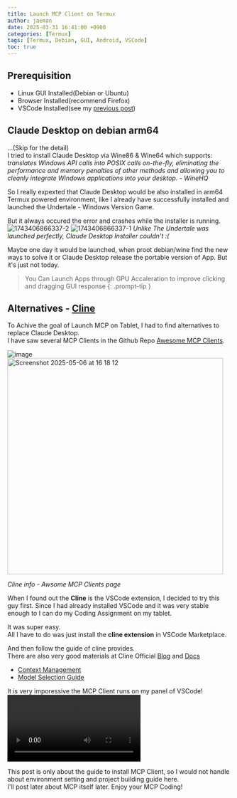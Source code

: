 ```yaml
---
title: Launch MCP Client on Termux
author: jaeman
date: 2025-03-31 16:41:00 +0900
categories: [Termux]
tags: [Termux, Debian, GUI, Android, VSCode]
toc: true
---
```


## Prerequisition
- Linux GUI Installed(Debian or Ubuntu)
- Browser Installed(recommend Firefox)
- VSCode Installed(see my [previous post](https://jaemani.github.io/posts/Termux-Setup-VSCode/))

## Claude Desktop on debian arm64
...(Skip for the detail)  
I tried to install Claude Desktop via Wine86 & Wine64 which supports:  
*translates Windows API calls into POSIX calls on-the-fly, eliminating the performance and memory penalties of other methods and allowing you to cleanly integrate Windows applications into your desktop. - WineHQ*  
  
So I really expexted that Claude Desktop would be also installed in arm64 Termux powered environment, like I already have successfully installed and launched the Undertale - Windows Version Game.  
  
But it always occured the error and crashes while the installer is running.  
![1743406866337-2](https://github.com/user-attachments/assets/86adef86-110b-4f5d-bb25-86e793d8bb7f)
![1743406866337-1](https://github.com/user-attachments/assets/2bfc4dc9-6b12-4314-b0b3-02dae09ee12b)  *Unlike The Undertale was launched perfectly, Claude Desktop Installer couldn't :(*  
  
Maybe one day it would be launched, when proot debian/wine find the new ways to solve it or Claude Desktop release the portable version of App. But it's just not today.

> You Can Launch Apps through GPU Accaleration to improve clicking and dragging GUI response
{: .prompt-tip }

## Alternatives - [Cline](https://cline.bot/)
To Achive the goal of Launch MCP on Tablet, I had to find alternatives to replace Claude Desktop.  
I have saw several MCP Clients in the Github Repo [Awesome MCP Clients](https://github.com/punkpeye/awesome-mcp-clients).  
   
![image](https://github.com/user-attachments/assets/cbdfd204-40e9-42d2-9378-46d7c44048eb)
<img width="486" alt="Screenshot 2025-05-06 at 16 18 12" src="https://github.com/user-attachments/assets/edd284f8-b101-4f39-9a88-1841c7aa7860" />  

*Cline info - Awsome MCP Clients page*  
  
When I found out the **Cline** is the VSCode extension, I decided to try this guy first. Since I had already installed VSCode and it was very stable enough to I can do my Coding Assignment on my tablet.
  
It was super easy.  
All I have to do was just install the **cline extension** in VSCode Marketplace.  

And then follow the guide of cline provides.  
There are also very good materials at Cline Official [Blog](https://cline.bot/blog) and [Docs](https://docs.cline.bot/)
- [Context Management](https://docs.cline.bot/getting-started/understanding-context-management)
- [Model Selection Guide](https://docs.cline.bot/getting-started/model-selection-guide)
  
It is very imporessive the MCP Client runs on my panel of VSCode!  
<video src="https://cline.ghost.io/content/media/2025/03/cline-investigating-cline-1.mp4" type="video/mp4" />
  
This post is only about the guide to install MCP Client, so I would not handle about environment setting and project building guide here.  
I'll post later about MCP itself later. Enjoy your MCP Coding!
